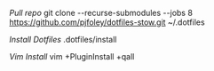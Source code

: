 *Pull repo*
git clone --recurse-submodules --jobs 8 https://github.com/pjfoley/dotfiles-stow.git ~/.dotfiles

*Install Dotfiles*
.dotfiles/install

*Vim Install*
vim +PluginInstall +qall
